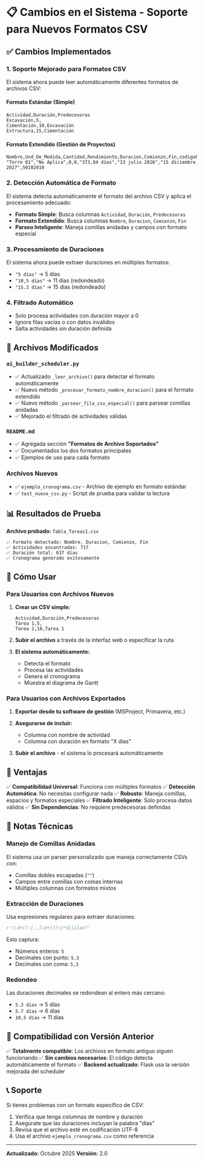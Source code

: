 # 📋 Cambios en el Sistema - Soporte para Nuevos Formatos CSV

## ✅ Cambios Implementados

### 1. **Soporte Mejorado para Formatos CSV**

El sistema ahora puede leer automáticamente diferentes formatos de archivos CSV:

#### **Formato Estándar (Simple)**
```csv
Actividad,Duración,Predecesoras
Excavación,5,
Cimentación,10,Excavación
Estructura,15,Cimentación
```

#### **Formato Extendido (Gestión de Proyectos)**
```csv
Nombre,Und_De_Medida,Cantidad,Rendimiento,Duracion,Comienzo,Fin,codigoPlaneacion
"Torre 01","No Aplica",0,0,"373,84 días","13 julio 2026","15 diciembre 2027",50102010
```

### 2. **Detección Automática de Formato**

El sistema detecta automáticamente el formato del archivo CSV y aplica el procesamiento adecuado:

- **Formato Simple**: Busca columnas `Actividad`, `Duración`, `Predecesoras`
- **Formato Extendido**: Busca columnas `Nombre`, `Duracion`, `Comienzo`, `Fin`
- **Parseo Inteligente**: Maneja comillas anidadas y campos con formato especial

### 3. **Procesamiento de Duraciones**

El sistema ahora puede extraer duraciones en múltiples formatos:

- `"5 días"` → 5 días
- `"10,5 días"` → 11 días (redondeado)
- `"15.3 días"` → 15 días (redondeado)

### 4. **Filtrado Automático**

- Solo procesa actividades con duración mayor a 0
- Ignora filas vacías o con datos inválidos
- Salta actividades sin duración definida

## 🔧 Archivos Modificados

### `ai_builder_scheduler.py`
- ✅ Actualizado `_leer_archivo()` para detectar el formato automáticamente
- ✅ Nuevo método `_procesar_formato_nombre_duracion()` para el formato extendido
- ✅ Nuevo método `_parsear_fila_csv_especial()` para parsear comillas anidadas
- ✅ Mejorado el filtrado de actividades válidas

### `README.md`
- ✅ Agregada sección **"Formatos de Archivo Soportados"**
- ✅ Documentados los dos formatos principales
- ✅ Ejemplos de uso para cada formato

### Archivos Nuevos
- ✅ `ejemplo_cronograma.csv` - Archivo de ejemplo en formato estándar
- ✅ `test_nuevo_csv.py` - Script de prueba para validar la lectura

## 📊 Resultados de Prueba

**Archivo probado:** `Tabla_Tareas1.csv`

```
✅ Formato detectado: Nombre, Duracion, Comienzo, Fin
✅ Actividades encontradas: 717
✅ Duración total: 637 días
✅ Cronograma generado exitosamente
```

## 🚀 Cómo Usar

### Para Usuarios con Archivos Nuevos

1. **Crear un CSV simple:**
   ```csv
   Actividad,Duración,Predecesoras
   Tarea 1,5,
   Tarea 2,10,Tarea 1
   ```

2. **Subir el archivo** a través de la interfaz web o especificar la ruta

3. **El sistema automáticamente:**
   - Detecta el formato
   - Procesa las actividades
   - Genera el cronograma
   - Muestra el diagrama de Gantt

### Para Usuarios con Archivos Exportados

1. **Exportar desde tu software de gestión** (MSProject, Primavera, etc.)

2. **Asegurarse de incluir:**
   - Columna con nombre de actividad
   - Columna con duración en formato "X días"

3. **Subir el archivo** - el sistema lo procesará automáticamente

## 🎯 Ventajas

✅ **Compatibilidad Universal**: Funciona con múltiples formatos
✅ **Detección Automática**: No necesitas configurar nada
✅ **Robusto**: Maneja comillas, espacios y formatos especiales
✅ **Filtrado Inteligente**: Solo procesa datos válidos
✅ **Sin Dependencias**: No requiere predecesoras definidas

## 📝 Notas Técnicas

### Manejo de Comillas Anidadas
El sistema usa un parser personalizado que maneja correctamente CSVs con:
- Comillas dobles escapadas (`""`)
- Campos entre comillas con comas internas
- Múltiples columnas con formatos mixtos

### Extracción de Duraciones
Usa expresiones regulares para extraer duraciones:
```python
r'(\d+(?:[.,]\d+)?)\s*d[ií]as?'
```

Esto captura:
- Números enteros: `5`
- Decimales con punto: `5.3`
- Decimales con coma: `5,3`

### Redondeo
Las duraciones decimales se redondean al entero más cercano:
- `5.3 días` → 5 días
- `5.7 días` → 6 días
- `10,5 días` → 11 días

## 🔄 Compatibilidad con Versión Anterior

✅ **Totalmente compatible**: Los archivos en formato antiguo siguen funcionando
✅ **Sin cambios necesarios**: El código detecta automáticamente el formato
✅ **Backend actualizado**: Flask usa la versión mejorada del scheduler

## 📞 Soporte

Si tienes problemas con un formato específico de CSV:

1. Verifica que tenga columnas de nombre y duración
2. Asegúrate que las duraciones incluyan la palabra "días"
3. Revisa que el archivo esté en codificación UTF-8
4. Usa el archivo `ejemplo_cronograma.csv` como referencia

---

**Actualizado:** Octubre 2025
**Versión:** 2.0

